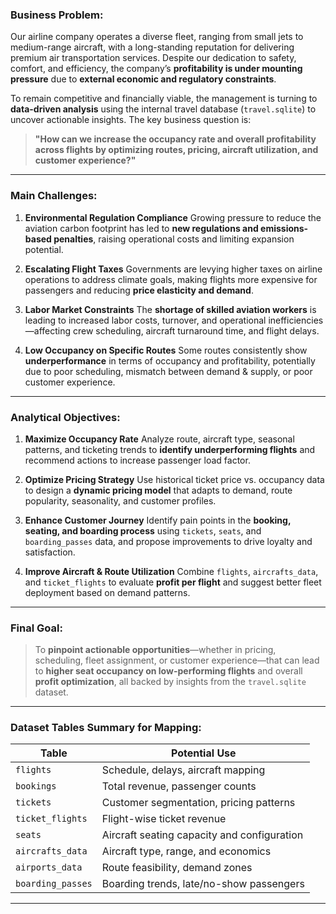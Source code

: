 ### **Business Problem:**

Our airline company operates a diverse fleet, ranging from small jets to medium-range aircraft, with a long-standing reputation for delivering premium air transportation services. Despite our dedication to safety, comfort, and efficiency, the company’s **profitability is under mounting pressure** due to **external economic and regulatory constraints**.

To remain competitive and financially viable, the management is turning to **data-driven analysis** using the internal travel database (`travel.sqlite`) to uncover actionable insights. The key business question is:

> **"How can we increase the occupancy rate and overall profitability across flights by optimizing routes, pricing, aircraft utilization, and customer experience?"**

---

### **Main Challenges:**

1. **Environmental Regulation Compliance**
   Growing pressure to reduce the aviation carbon footprint has led to **new regulations and emissions-based penalties**, raising operational costs and limiting expansion potential.

2. **Escalating Flight Taxes**
   Governments are levying higher taxes on airline operations to address climate goals, making flights more expensive for passengers and reducing **price elasticity and demand**.

3. **Labor Market Constraints**
   The **shortage of skilled aviation workers** is leading to increased labor costs, turnover, and operational inefficiencies—affecting crew scheduling, aircraft turnaround time, and flight delays.

4. **Low Occupancy on Specific Routes**
   Some routes consistently show **underperformance** in terms of occupancy and profitability, potentially due to poor scheduling, mismatch between demand & supply, or poor customer experience.

---

### **Analytical Objectives:**

1. **Maximize Occupancy Rate**
   Analyze route, aircraft type, seasonal patterns, and ticketing trends to **identify underperforming flights** and recommend actions to increase passenger load factor.

2. **Optimize Pricing Strategy**
   Use historical ticket price vs. occupancy data to design a **dynamic pricing model** that adapts to demand, route popularity, seasonality, and customer profiles.

3. **Enhance Customer Journey**
   Identify pain points in the **booking, seating, and boarding process** using `tickets`, `seats`, and `boarding_passes` data, and propose improvements to drive loyalty and satisfaction.

4. **Improve Aircraft & Route Utilization**
   Combine `flights`, `aircrafts_data`, and `ticket_flights` to evaluate **profit per flight** and suggest better fleet deployment based on demand patterns.

---

### Final Goal:

> To **pinpoint actionable opportunities**—whether in pricing, scheduling, fleet assignment, or customer experience—that can lead to **higher seat occupancy on low-performing flights** and overall **profit optimization**, all backed by insights from the `travel.sqlite` dataset.

---

### Dataset Tables Summary for Mapping:

| Table             | Potential Use                               |
| ----------------- | ------------------------------------------- |
| `flights`         | Schedule, delays, aircraft mapping          |
| `bookings`        | Total revenue, passenger counts             |
| `tickets`         | Customer segmentation, pricing patterns     |
| `ticket_flights`  | Flight-wise ticket revenue                  |
| `seats`           | Aircraft seating capacity and configuration |
| `aircrafts_data`  | Aircraft type, range, and economics         |
| `airports_data`   | Route feasibility, demand zones             |
| `boarding_passes` | Boarding trends, late/no-show passengers    |

---
